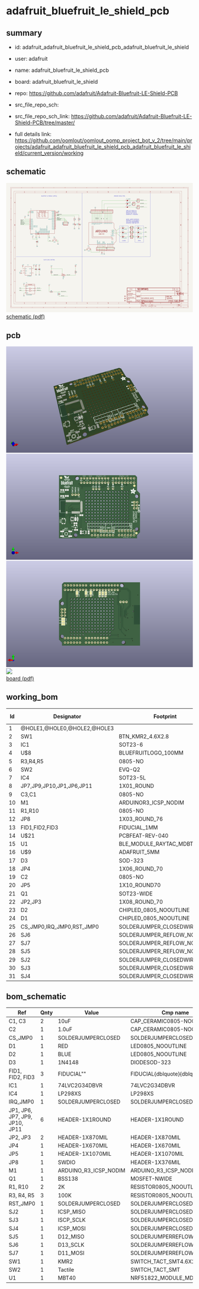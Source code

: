 # adafruit_bluefruit_le_shield_pcb
 
## summary 
* id: adafruit_adafruit_bluefruit_le_shield_pcb_adafruit_bluefruit_le_shield
* user: adafruit
* name: adafruit_bluefruit_le_shield_pcb
* board: adafruit_bluefruit_le_shield
* repo: https://github.com/adafruit/Adafruit-Bluefruit-LE-Shield-PCB



* src_file_repo_sch: 
* src_file_repo_sch_link: https://github.com/adafruit/Adafruit-Bluefruit-LE-Shield-PCB/tree/master/
* full details link: https://github.com/oomlout/oomlout_oomp_project_bot_v_2/tree/main/projects/adafruit_adafruit_bluefruit_le_shield_pcb_adafruit_bluefruit_le_shield/current_version/working  

## schematic  
![](working_schematic_600.png)  
[schematic (pdf)](working_schematic.pdf)  

## pcb  
![](working_3d_600.png) 
![](working_3d_front_600.png)  
![](working_3d_back_600.png)  
![](working_600.png)  
[board (pdf)](working.pdf)  

## working_bom
| Id | Designator | Footprint | Quantity | Designation | Supplier and ref |  | None | 
| --- | --- | --- | --- | --- | --- | --- | --- | 
| 1 | @HOLE1,@HOLE0,@HOLE2,@HOLE3 |  | 4 |  |  |  | [''] | 
| 2 | SW1 | BTN_KMR2_4.6X2.8 | 1 | KMR2 |  |  | [''] | 
| 3 | IC1 | SOT23-6 | 1 | 74LVC2G34DBVR |  |  | [''] | 
| 4 | U$8 | BLUEFRUITLOGO_100MM | 1 |  |  |  | [''] | 
| 5 | R3,R4,R5 | 0805-NO | 3 | 100K |  |  | [''] | 
| 6 | SW2 | EVQ-Q2 | 1 | Tactile |  |  | [''] | 
| 7 | IC4 | SOT23-5L | 1 | MIC5225-3.3 |  |  | [''] | 
| 8 | JP7,JP9,JP10,JP1,JP6,JP11 | 1X01_ROUND | 6 |  |  |  | [''] | 
| 9 | C3,C1 | 0805-NO | 2 | 10uF |  |  | [''] | 
| 10 | M1 | ARDUINOR3_ICSP_NODIM | 1 | ARDUINO_R3_ICSP_NODIM |  |  | [''] | 
| 11 | R1,R10 | 0805-NO | 2 | 2K |  |  | [''] | 
| 12 | JP8 | 1X03_ROUND_76 | 1 | SWDIO |  |  | [''] | 
| 13 | FID1,FID2,FID3 | FIDUCIAL_1MM | 3 | FIDUCIAL" |  |  | [''] | 
| 14 | U$21 | PCBFEAT-REV-040 | 1 |  |  |  | [''] | 
| 15 | U1 | BLE_MODULE_RAYTAC_MDBT40 | 1 | MBT40 |  |  | [''] | 
| 16 | U$9 | ADAFRUIT_5MM | 1 |  |  |  | [''] | 
| 17 | D3 | SOD-323 | 1 | 1N4148 |  |  | [''] | 
| 18 | JP4 | 1X06_ROUND_70 | 1 |  |  |  | [''] | 
| 19 | C2 | 0805-NO | 1 | 1.0uF |  |  | [''] | 
| 20 | JP5 | 1X10_ROUND70 | 1 |  |  |  | [''] | 
| 21 | Q1 | SOT23-WIDE | 1 | BSS138 |  |  | [''] | 
| 22 | JP2,JP3 | 1X08_ROUND_70 | 2 |  |  |  | [''] | 
| 23 | D2 | CHIPLED_0805_NOOUTLINE | 1 | BLUE |  |  | [''] | 
| 24 | D1 | CHIPLED_0805_NOOUTLINE | 1 | RED |  |  | [''] | 
| 25 | CS_JMP0,IRQ_JMP0,RST_JMP0 | SOLDERJUMPER_CLOSEDWIRE | 3 |  |  |  | [''] | 
| 26 | SJ6 | SOLDERJUMPER_REFLOW_NOPASTE | 1 | D13_SCLK |  |  | [''] | 
| 27 | SJ7 | SOLDERJUMPER_REFLOW_NOPASTE | 1 | D11_MOSI |  |  | [''] | 
| 28 | SJ5 | SOLDERJUMPER_REFLOW_NOPASTE | 1 | D12_MISO |  |  | [''] | 
| 29 | SJ2 | SOLDERJUMPER_CLOSEDWIRE | 1 | ICSP_MISO |  |  | [''] | 
| 30 | SJ3 | SOLDERJUMPER_CLOSEDWIRE | 1 | ISCP_SCLK |  |  | [''] | 
| 31 | SJ4 | SOLDERJUMPER_CLOSEDWIRE | 1 | ICSP_MOSI |  |  | [''] | 


## bom_schematic
| Ref | Qnty | Value | Cmp name | Footprint | Description | Vendor | DNP | 
| --- | --- | --- | --- | --- | --- | --- | --- | 
| C1, C3 | 2 | 10uF | CAP_CERAMIC0805-NOOUTLINE | working:0805-NO |  |  |  | 
| C2 | 1 | 1.0uF | CAP_CERAMIC0805-NOOUTLINE | working:0805-NO |  |  |  | 
| CS_JMP0 | 1 | SOLDERJUMPERCLOSED | SOLDERJUMPERCLOSED | working:SOLDERJUMPER_CLOSEDWIRE |  |  |  | 
| D1 | 1 | RED | LED0805_NOOUTLINE | working:CHIPLED_0805_NOOUTLINE |  |  |  | 
| D2 | 1 | BLUE | LED0805_NOOUTLINE | working:CHIPLED_0805_NOOUTLINE |  |  |  | 
| D3 | 1 | 1N4148 | DIODESOD-323 | working:SOD-323 |  |  |  | 
| FID1, FID2, FID3 | 3 | FIDUCIAL"" | FIDUCIAL{dblquote}{dblquote} | working:FIDUCIAL_1MM |  |  |  | 
| IC1 | 1 | 74LVC2G34DBVR | 74LVC2G34DBVR | working:SOT23-6 |  |  |  | 
| IC4 | 1 | LP298XS | LP298XS | working:SOT23-5L |  |  |  | 
| IRQ_JMP0 | 1 | SOLDERJUMPERCLOSED | SOLDERJUMPERCLOSED | working:SOLDERJUMPER_CLOSEDWIRE |  |  |  | 
| JP1, JP6, JP7, JP9, JP10, JP11 | 6 | HEADER-1X1ROUND | HEADER-1X1ROUND | working:1X01_ROUND |  |  |  | 
| JP2, JP3 | 2 | HEADER-1X870MIL | HEADER-1X870MIL | working:1X08_ROUND_70 |  |  |  | 
| JP4 | 1 | HEADER-1X670MIL | HEADER-1X670MIL | working:1X06_ROUND_70 |  |  |  | 
| JP5 | 1 | HEADER-1X1070MIL | HEADER-1X1070MIL | working:1X10_ROUND70 |  |  |  | 
| JP8 | 1 | SWDIO | HEADER-1X376MIL | working:1X03_ROUND_76 |  |  |  | 
| M1 | 1 | ARDUINO_R3_ICSP_NODIM | ARDUINO_R3_ICSP_NODIM | working:ARDUINOR3_ICSP_NODIM |  |  |  | 
| Q1 | 1 | BSS138 | MOSFET-NWIDE | working:SOT23-WIDE |  |  |  | 
| R1, R10 | 2 | 2K | RESISTOR0805_NOOUTLINE | working:0805-NO |  |  |  | 
| R3, R4, R5 | 3 | 100K | RESISTOR0805_NOOUTLINE | working:0805-NO |  |  |  | 
| RST_JMP0 | 1 | SOLDERJUMPERCLOSED | SOLDERJUMPERCLOSED | working:SOLDERJUMPER_CLOSEDWIRE |  |  |  | 
| SJ2 | 1 | ICSP_MISO | SOLDERJUMPERCLOSED | working:SOLDERJUMPER_CLOSEDWIRE |  |  |  | 
| SJ3 | 1 | ISCP_SCLK | SOLDERJUMPERCLOSED | working:SOLDERJUMPER_CLOSEDWIRE |  |  |  | 
| SJ4 | 1 | ICSP_MOSI | SOLDERJUMPERCLOSED | working:SOLDERJUMPER_CLOSEDWIRE |  |  |  | 
| SJ5 | 1 | D12_MISO | SOLDERJUMPERREFLOW_NOPASTE | working:SOLDERJUMPER_REFLOW_NOPASTE |  |  |  | 
| SJ6 | 1 | D13_SCLK | SOLDERJUMPERREFLOW_NOPASTE | working:SOLDERJUMPER_REFLOW_NOPASTE |  |  |  | 
| SJ7 | 1 | D11_MOSI | SOLDERJUMPERREFLOW_NOPASTE | working:SOLDERJUMPER_REFLOW_NOPASTE |  |  |  | 
| SW1 | 1 | KMR2 | SWITCH_TACT_SMT4.6X2.8 | working:BTN_KMR2_4.6X2.8 |  |  |  | 
| SW2 | 1 | Tactile | SWITCH_TACT_SMT | working:EVQ-Q2 |  |  |  | 
| U1 | 1 | MBT40 | NRF51822_MODULE_MDBT40 | working:BLE_MODULE_RAYTAC_MDBT40 |  |  |  | 



